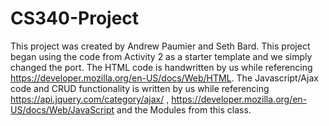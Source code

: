 # CS340-Project
This project was created by Andrew Paumier and Seth Bard. This project began using the code from Activity 2 as a starter template and we simply changed the port. The HTML code is handwritten by us while referencing https://developer.mozilla.org/en-US/docs/Web/HTML. The Javascript/Ajax code and CRUD functionality is written by us while referencing https://api.jquery.com/category/ajax/ , https://developer.mozilla.org/en-US/docs/Web/JavaScript and the Modules from this class. 
